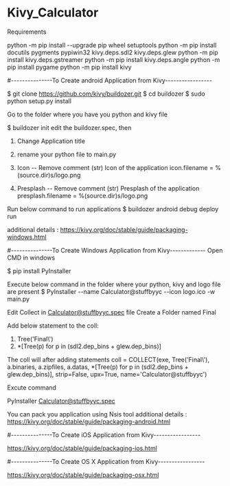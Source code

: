 # Kivy_Calculator

Requirements

python -m pip install --upgrade pip wheel setuptools
python -m pip install docutils pygments pypiwin32 kivy.deps.sdl2 kivy.deps.glew
python -m pip install kivy.deps.gstreamer
python -m pip install kivy.deps.angle
python -m pip install pygame
python -m pip install kivy

#---------------To Create android Application from Kivy-----------------

$ git clone https://github.com/kivy/buildozer.git
$ cd buildozer
$ sudo python setup.py install

Go to the folder where you have you python and kivy file

$ buildozer init
edit the buildozer.spec, then

1. Change Application title

2. rename your python file to main.py

3. Icon -- Remove comment 
(str) Icon of the application
icon.filename = %(source.dir)s/logo.png

4. Presplash -- Remove comment
(str) Presplash of the application
presplash.filename = %(source.dir)s/logo.png

Run below command to run applications
$ buildozer android debug deploy run   

additional details : https://kivy.org/doc/stable/guide/packaging-windows.html

#---------------To Create Windows Application from Kivy-------------
Open CMD in windows 

$ pip install PyInstaller

Execute below command in the folder where your python, kivy and logo file are present
$ PyInstaller --name Calculator@stuffbyyc --icon logo.ico -w main.py

Edit Collect in Calculator@stuffbyyc.spec file 
Create a Folder named Final

Add below statement to the coll:
1. Tree('Final\\')
2. *[Tree(p) for p in (sdl2.dep_bins + glew.dep_bins)]

The coll will after adding statements
coll = COLLECT(exe, Tree('Final\\'),
               a.binaries,
               a.zipfiles,
               a.datas,
               *[Tree(p) for p in (sdl2.dep_bins + glew.dep_bins)],
               strip=False,
               upx=True,
               name='Calculator@stuffbyyc')
               
Excute command

PyInstaller Calculator@stuffbyyc.spec

You can pack you application using Nsis tool
additional details : https://kivy.org/doc/stable/guide/packaging-android.html

#---------------To Create iOS Application from Kivy-----------------

https://kivy.org/doc/stable/guide/packaging-ios.html

#---------------To Create OS X Application from Kivy-----------------

https://kivy.org/doc/stable/guide/packaging-osx.html









